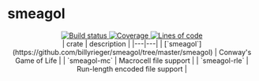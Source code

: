 # smeagol
<div align="center">
<a href="https://travis-ci.com/billyrieger/smeagol">
    <img src="https://img.shields.io/travis/com/billyrieger/smeagol.svg" alt="Build status">
</a>
<a href="https://codecov.io/gh/billyrieger/smeagol/branch/master">
    <img src="https://img.shields.io/codecov/c/github/billyrieger/smeagol.svg" alt="Coverage">
</a>
<a href="https://github.com/Aaronepower/tokei">
    <img src="https://tokei.rs/b1/github/billyrieger/smeagol" alt="Lines of code">
</a>
</div>

<div align="center">
| crate | description |
|---|---|
| [`smeagol`](https://github.com/billyrieger/smeagol/tree/master/smeagol) | Conway's Game of Life |
| `smeagol-mc` | Macrocell file support |
| `smeagol-rle` | Run-length encoded file support |
</div>
